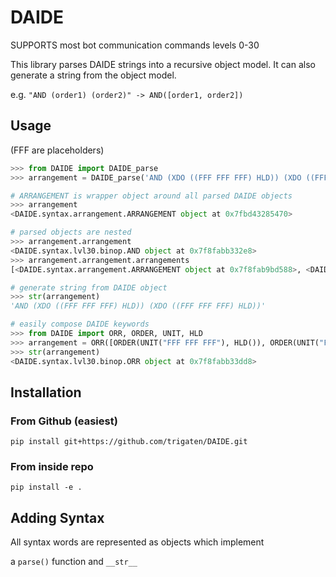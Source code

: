 # DAIDE

SUPPORTS most bot communication commands levels 0-30

This library parses DAIDE strings into a recursive object model. It can also generate a string from the object model.

e.g. `"AND (order1) (order2)" -> AND([order1, order2])`

## Usage

(FFF are placeholders)

```python
>>> from DAIDE import DAIDE_parse
>>> arrangement = DAIDE_parse('AND (XDO ((FFF FFF FFF) HLD)) (XDO ((FFF FFF FFF) HLD))')

# ARRANGEMENT is wrapper object around all parsed DAIDE objects
>>> arrangement
<DAIDE.syntax.arrangement.ARRANGEMENT object at 0x7fbd43285470>

# parsed objects are nested
>>> arrangement.arrangement
<DAIDE.syntax.lvl30.binop.AND object at 0x7f8fabb332e8>
>>> arrangement.arrangement.arrangements
[<DAIDE.syntax.arrangement.ARRANGEMENT object at 0x7f8fab9bd588>, <DAIDE.syntax.arrangement.ARRANGEMENT object at 0x7f8fab9bd630>]

# generate string from DAIDE object
>>> str(arrangement)
'AND (XDO ((FFF FFF FFF) HLD)) (XDO ((FFF FFF FFF) HLD))'

# easily compose DAIDE keywords
>>> from DAIDE import ORR, ORDER, UNIT, HLD
>>> arrangement = ORR([ORDER(UNIT("FFF FFF FFF"), HLD()), ORDER(UNIT("FFF FFF FFF"), HLD())])
>>> str(arrangement)
<DAIDE.syntax.lvl30.binop.ORR object at 0x7f8fabb33dd8>
```

## Installation

### From Github (easiest)

`pip install git+https://github.com/trigaten/DAIDE.git`

### From inside repo

`pip install -e .`

## Adding Syntax

All syntax words are represented as objects which implement 

a `parse()` function and `__str__`




